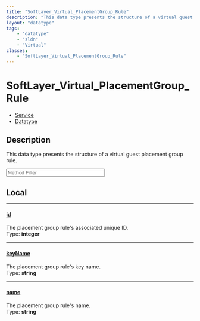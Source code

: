 ```yaml
---
title: "SoftLayer_Virtual_PlacementGroup_Rule"
description: "This data type presents the structure of a virtual guest placement group rule."
layout: "datatype"
tags:
    - "datatype"
    - "sldn"
    - "Virtual"
classes:
    - "SoftLayer_Virtual_PlacementGroup_Rule"
---
```


# SoftLayer_Virtual_PlacementGroup_Rule
<div id='service-datatype'>
    <ul id='sldn-reference-tabs'>
    <li id='service'> <a href='/reference/services/SoftLayer_Virtual_PlacementGroup_Rule' >Service</a></li>    <li id='datatype'> <a href='/reference/datatypes/SoftLayer_Virtual_PlacementGroup_Rule' >Datatype</a></li>
    </ul>
</div>

## Description 
This data type presents the structure of a virtual guest placement group rule. 





<!-- Service Filer BEGIN -->
<div class="view-filters">
        <div class="clearfix">
            <div class="search-input-box">
                <input placeholder="Method Filter" onkeyup="titleSearch(inputId='prop-input', divId='properties', elementClass='prop-row')" 
                    type="text" id="prop-input" value="" size="30" maxlength="128" class="form-text">
            </div>
        </div>
</div>
<!-- Service Filer END -->

<div id="properties" class="content">
<div id="localProperties" class="prop-content" >

## Local
-----
[id]: #id
#### [id]
The placement group rule's associated unique ID.   
<span class="type-label">Type: </span>**integer**

-----
[keyName]: #keyname
#### [keyName]
The placement group rule's key name.   
<span class="type-label">Type: </span>**string**

-----
[name]: #name
#### [name]
The placement group rule's name.   
<span class="type-label">Type: </span>**string**

</div>
<!-- LOCAL PROPERTY END -->

</div>


